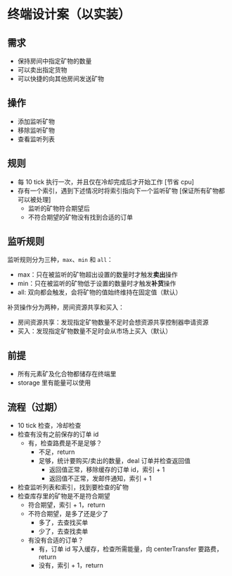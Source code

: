 # 终端设计案（以实装）

## 需求

- 保持房间中指定矿物的数量
- 可以卖出指定货物
- 可以快捷的向其他房间发送矿物

## 操作

- 添加监听矿物
- 移除监听矿物
- 查看监听列表

## 规则

- 每 10 tick 执行一次，并且仅在冷却完成后才开始工作 [节省 cpu]
- 存有一个索引，遇到下述情况时将索引指向下一个监听矿物 [保证所有矿物都可以被处理]
    - 监听的矿物符合期望后
    - 不符合期望的矿物没有找到合适的订单

## 监听规则

监听规则分为三种，`max`、`min` 和 `all`：

- max：只在被监听的矿物超出设置的数量时才触发**卖出**操作
- min：只在被监听的矿物低于设置的数量时才触发**补货**操作
- all: 双向都会触发，会将矿物的值始终维持在固定值（默认）

补货操作分为两种，房间资源共享和买入：

- 房间资源共享：发现指定矿物数量不足时会想资源共享控制器申请资源
- 买入：发现指定矿物数量不足时会从市场上买入（默认）

## 前提

- 所有元素矿及化合物都储存在终端里
- storage 里有能量可以使用

## 流程（过期）

- 10 tick 检查，冷却检查
- 检查有没有之前保存的订单 id
    - 有，检查路费是不是足够？
        - 不足，return
        - 足够，统计要购买/卖出的数量，deal 订单并检查返回值
            - 返回值正常，移除缓存的订单 id，索引 + 1
            - 返回值不正常，发邮件通知，索引 + 1
- 检查监听列表和索引，找到要检查的矿物
- 检查库存里的矿物是不是符合期望
    - 符合期望，索引 + 1，return
    - 不符合期望，是多了还是少了
        - 多了，去查找买单
        - 少了，去查找卖单
    - 有没有合适的订单？
        - 有，订单 id 写入缓存，检查所需能量，向 centerTransfer 要路费，return
        - 没有，索引 + 1，return
